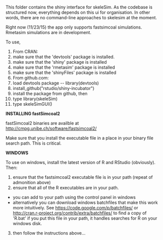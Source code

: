 This folder contains the shiny interface for skeleSim.  As the codebase is structured now, everything depends on this ui for 
organisation. In other words, there are no command-line approaches to skelesim at the moment.

Right now (11/23/15) the app only supports  fastsimcoal simulations. Rmetasim simulations are in development.

To use,

1. From CRAN:
  1. make sure that the 'devtools' package is installed.
  2. make sure that the 'shiny' package is installed
  3. make sure that the 'rmetasim' package is installed
  4. make sure that the 'shinyFiles' package is installed
2. From github.com:
  1. load devtools package -- library(devtools)
  2. install_github("rstudio/shiny-incubator")
3. install the package from github, then
  1. type library(skeleSim)
  2. type skeleSimGUI()

**INSTALLING fastSimcoal2**

fastSimcoal2 binaries are availble at http://cmpg.unibe.ch/software/fastsimcoal2/

Make sure that you install the executable file in a place in your binary file search path.  This is critical.

**WINDOWS**

To use on windows, install the latest version of R and RStudio (obviously).  Then:

1. ensure that the fastsimcoal2 executable file is in your path (repeat of admonition above)
2. ensure that all of the R executables are in your path.
  * you can add to your path using the control panel in windows
  * alternatively you can download windows batchfiles that make this work more intuitively.  See https://code.google.com/p/batchfiles/ or http://cran.r-project.org/contrib/extra/batchfiles/ to find a copy of 'R.bat' if you put this file in your path, it handles searches for R on your windows disk.
3. then follow the instructions above...

